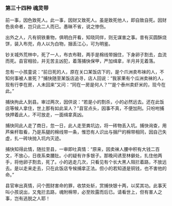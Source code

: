 <script type="text/javascript">
    var head = document.getElementsByTagName('head')[0];
    cssURL = '/public/article_1.css';
    linkTag = document.createElement('link');
    linkTag.href = cssURL;
    linkTag.setAttribute('type','text/css');
    linkTag.setAttribute('rel','stylesheet');
    head.appendChild(linkTag);
</script>
### 第三十四种 魂灵带

前一事，因色致死人。此一事，因财又致死人。虽是致死他人，即自致自死。因财色丧命者，岂只此二人而已。愚昧不省，说之惨伤。

出外之人，凡有铜铁重物，俱明白开看，知晓同伴，则无谋害之事。昔有买圆酥烧饼，装入布兜，舟人以为白物，捆丢江心，可为明鉴。

钞关城外荒林中，死了一人，布衣布鞋，两手是棉线带捆住，下身卵子割去，血流而死。县官相验，并无苦主凶犯，着落捕快保甲，严加缉拿，半月并无着落。

忽有一小孩童说：“前日死的人，原在关口某饭店下的，是个爪洲卖布袜的人，不知何事被人害死？”捕快随至某饭店追寻，店人回说：“我家果有个瓜洲卖袜的人，现有行李在房，人未回来”又问：“同在一房是何人？”“是个泰州卖虾米的，现今在此。”

捕快拘此人到县。审过两次，因供说：“若是小的割杀，小的必然远去。还在此饭店等候人拿住，世上那有如此呆人？”县官点头，因事不真，不便加刑。只吩咐捕快押着此人，不可放走，一面缉拿真凶。

捕快同此人走了商日，忽一日，此人走至粪坑边，将一砖物丢入坑。捕快询查，用芦柴杆取看，乃是系腿的棉线带一条，惟恐有人识出与捆尸的棉带相同，因自己失虚，扎一砖块抛入坑内灭迹。

捕快知得此情，随拉至县，一审即吐真情：“原来，因卖袜人腰中积有大钱二百文，不放心，日夜系束腰肚。小的疑有许多银子。那晚间诱至林僻处，扎住他两手，将他卵子割去，死了。小的逃走几次，只看见有个长大黑人阻拦着路，不放远去。是以走来走去，只在此饭店专候捕拿正法。但小的若知道是铜钱，也不害他的命。”

县官审出真情，问个图财害命的罪，收禁处斩，赏捕快银十两，以奖其功。此事天叫小孩说出，又鬼拦去路，魂附棉带，必至败露而后已。请看世上，但有害人之事，岂有逃脱之人耶！